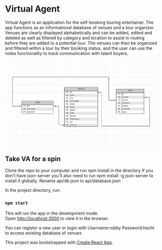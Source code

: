 # Virtual Agent

Virtual Agent is an application for the self-booking touring entertainer. The app functions as an informational database of venues and a tour organizer. Venues are clearly displayed alphabetically and can be added, edited and deleted as well as filtered by category and location to assist in routing before they are added to a potential tour. The venues can then be organized and filtered within a tour by their booking status, and the user can use the notes functionality to track communication with talent buyers.

![ERD](/src/images/VA_ERD.png)

## Take VA for a spin

Clone the repo to your computer and run npm install in the directory
If you don't have json-server you'll also need to run npm install -g json-server to install it globally.
Rename api/db.json to api/database.json

In the project directory, run:

### `npm start`

This will run the app in the development mode.<br>
Open [http://localhost:3000](http://localhost:3000) to view it in the browser.

You can register a new user or login with Username:robby Password:hecht to access existing database of venues

This project was bootstrapped with [Create React App](https://github.com/facebook/create-react-app).
